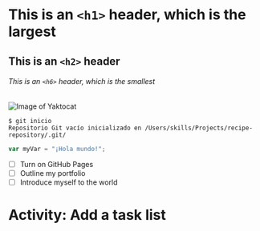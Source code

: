 # This is an `<h1>` header, which is the largest

## This is an `<h2>` header

###### This is an `<h6>` header, which is the smallest
![Image of Yaktocat](https://octodex.github.com/images/yaktocat.png)


```
$ git inicio
Repositorio Git vacío inicializado en /Users/skills/Projects/recipe-repository/.git/
```

```javascript
var myVar = "¡Hola mundo!";
```

- [ ] Turn on GitHub Pages
- [ ] Outline my portfolio
- [ ] Introduce myself to the world

# Activity: Add a task list
